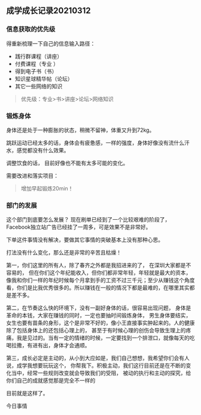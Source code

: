 ## 成学成长记录20210312

### 信息获取的优先级

得重新梳理一下自己的信息输入路径：

- 践行群课程（讲座）
- 付费课程（专业 ）
- 得到电子书（书）
- 知识星球精华帖（论坛）
- 其它一些网络的知识

> 优先级：专业>书>讲座>论坛>网络知识

### 锻炼身体

身体还是处于一种膨胀的状态，稍微不留神，体重又升到72kg。

跳跃运动已经太多的话，身体会有疲惫感，一样的强度，身体好像没有流什么汗水，感觉都没有什么效果。

调整饮食的话， 目前好像也不能有太多可能的变化。

需要改进和落实项目：

> 增加早起锻炼20min！

### 部门的发展

这个部门到底要怎么发展？ 现在刷单已经到了一个比较艰难的阶段了， Facebook独立站广告已经挂了一周多，可是效果不是非常好。

下单这件事情没有解决，要做其它事情的突破基本上没有那种心思。

打法没有什么变化，那么还是非常的辛苦且枯燥！

第一，你们这里的所有人，除了春齐之外都是我招进来的了， 在深圳大家都是不容易的， 但在你们这个年纪能收入，但你们都非常年轻，年轻就是最大的资本，像我和你们一样的年纪时候每个月拿到手的工资不过三千元；至少从赚钱这个角度看，你们是比我优秀很多的。所以赚钱在一般的情况下都是最难的，在哪里其实都是差不多。

第二，在节奏这么快的环境下，没有一副好身体的话，很容易出现问题， 身体是革命的本钱，大家在赚钱的同时，一定也要抽时间锻炼身体， 男生身体要结实，女生也要有苗条的身形，这个是非常不好的，像小王直接事实肿起来的。人的健康除了包括身体上的还包括心理上的， 甚至于有时候心理的创伤会导致生理上的疼痛，我是见过的。当有一定的情绪的时候，一定要找到一个排泄口，就像每天的吃喝拉撒，有进有出，身体才会通顺。

第三，成长必定是主动的，从小到大应如是，我们自己想想，我希望你们会有人说，成学我想要玩玩这个， 你帮我下。积极主动，我们这行目前还是在不断的变化当中，经常一些规则改变就会导致我们的受阻， 被动的执行和主动的探究，给你们自己的成就感觉那是完全不一样的

目前就是这样了。

今日事情